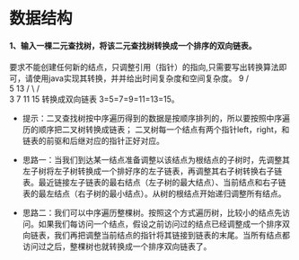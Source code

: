 # 数据结构

#### 1、输入一棵二元查找树，将该二元查找树转换成一个排序的双向链表。
要求不能创建任何新的结点，只调整引用（指针）的指向,只需要写出转换算法即可，请使用java实现其转换，并并给出时间复杂度和空间复杂度。
     9
   /   \
 5       13
/ \     /   \
3  7     11  15
转换成双向链表
3=5=7=9=11=13=15。

* 提示：二叉查找树按中序遍历得到的数据是按顺序排列的，所以要按照中序遍历的顺序把二叉树转换成链表；
二叉树每一个结点有两个指针left，right，和链表的前驱和后继对应的指针正好对应。

* 思路一：当我们到达某一结点准备调整以该结点为根结点的子树时，先调整其左子树将左子树转换成一个排好序的左子链表，再调整其右子树转换右子链表。最近链接左子链表的最右结点（左子树的最大结点）、当前结点和右子链表的最左结点（右子树的最小结点）。从树的根结点开始递归调整所有结点。
* 思路二：我们可以中序遍历整棵树。按照这个方式遍历树，比较小的结点先访问。如果我们每访问一个结点，假设之前访问过的结点已经调整成一个排序双向链表，我们再把调整当前结点的指针将其链接到链表的末尾。当所有结点都访问过之后，整棵树也就转换成一个排序双向链表了。

